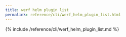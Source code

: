 ```yaml
---
title: werf helm plugin list
permalink: reference/cli/werf_helm_plugin_list.html
---
```


{% include /reference/cli/werf_helm_plugin_list.md %}

